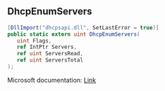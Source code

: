 ## DhcpEnumServers

```csharp
[DllImport("dhcpsapi.dll", SetLastError = true)]
public static extern uint DhcpEnumServers(
   uint Flags,
   ref IntPtr Servers,
   ref uint ServersRead,
   ref uint ServersTotal
);
```

Microsoft documentation: [Link](https://learn.microsoft.com/en-us/windows/win32/api/dhcpsapi/nf-dhcpsapi-dhcpenumservers)
